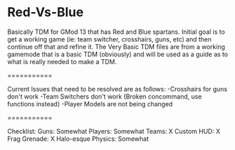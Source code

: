 Red-Vs-Blue
===========

Basically TDM for GMod 13 that has Red and Blue spartans. Initial goal is to get a working game (ie: team switcher, crosshairs, guns, etc) and then continue off that and refine it.
The Very Basic TDM files are from a working gamemode that is a basic TDM (obviously) and will be used as a guide as to what is really needed to make a TDM.

===========

Current Issues that need to be resolved are as follows:
-Crosshairs for guns don't work
-Team Switchers don't work (Broken concommand, use functions instead)
-Player Models are not being changed

===========

Checklist:
Guns: Somewhat
Players: Somewhat
Teams: X
Custom HUD: X
Frag Grenade: X
Halo-esque Physics: Somewhat
